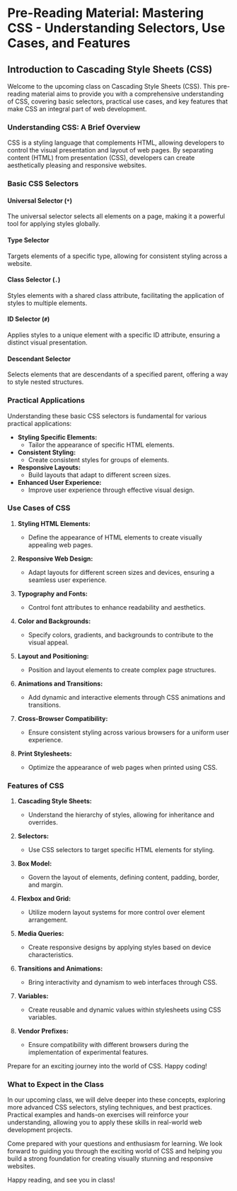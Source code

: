 # Pre-Reading Material: Mastering CSS - Understanding Selectors, Use Cases, and Features

## Introduction to Cascading Style Sheets (CSS)

Welcome to the upcoming class on Cascading Style Sheets (CSS). This pre-reading material aims to provide you with a comprehensive understanding of CSS, covering basic selectors, practical use cases, and key features that make CSS an integral part of web development.

### Understanding CSS: A Brief Overview

CSS is a styling language that complements HTML, allowing developers to control the visual presentation and layout of web pages. By separating content (HTML) from presentation (CSS), developers can create aesthetically pleasing and responsive websites.

### Basic CSS Selectors

#### Universal Selector (`*`)

The universal selector selects all elements on a page, making it a powerful tool for applying styles globally.

#### Type Selector

Targets elements of a specific type, allowing for consistent styling across a website.

#### Class Selector (`.`)

Styles elements with a shared class attribute, facilitating the application of styles to multiple elements.

#### ID Selector (`#`)

Applies styles to a unique element with a specific ID attribute, ensuring a distinct visual presentation.

#### Descendant Selector

Selects elements that are descendants of a specified parent, offering a way to style nested structures.

### Practical Applications

Understanding these basic CSS selectors is fundamental for various practical applications:

- **Styling Specific Elements:**
  - Tailor the appearance of specific HTML elements.
- **Consistent Styling:**
  - Create consistent styles for groups of elements.
- **Responsive Layouts:**
  - Build layouts that adapt to different screen sizes.
- **Enhanced User Experience:**
  - Improve user experience through effective visual design.

### Use Cases of CSS

1. **Styling HTML Elements:**
   - Define the appearance of HTML elements to create visually appealing web pages.

2. **Responsive Web Design:**
   - Adapt layouts for different screen sizes and devices, ensuring a seamless user experience.

3. **Typography and Fonts:**
   - Control font attributes to enhance readability and aesthetics.

4. **Color and Backgrounds:**
   - Specify colors, gradients, and backgrounds to contribute to the visual appeal.

5. **Layout and Positioning:**
   - Position and layout elements to create complex page structures.

6. **Animations and Transitions:**
   - Add dynamic and interactive elements through CSS animations and transitions.

7. **Cross-Browser Compatibility:**
   - Ensure consistent styling across various browsers for a uniform user experience.

8. **Print Stylesheets:**
   - Optimize the appearance of web pages when printed using CSS.

### Features of CSS

1. **Cascading Style Sheets:**
   - Understand the hierarchy of styles, allowing for inheritance and overrides.

2. **Selectors:**
   - Use CSS selectors to target specific HTML elements for styling.

3. **Box Model:**
   - Govern the layout of elements, defining content, padding, border, and margin.

4. **Flexbox and Grid:**
   - Utilize modern layout systems for more control over element arrangement.

5. **Media Queries:**
   - Create responsive designs by applying styles based on device characteristics.

6. **Transitions and Animations:**
   - Bring interactivity and dynamism to web interfaces through CSS.

7. **Variables:**
   - Create reusable and dynamic values within stylesheets using CSS variables.

8. **Vendor Prefixes:**
   - Ensure compatibility with different browsers during the implementation of experimental features.


Prepare for an exciting journey into the world of CSS. Happy coding!

### What to Expect in the Class

In our upcoming class, we will delve deeper into these concepts, exploring more advanced CSS selectors, styling techniques, and best practices. Practical examples and hands-on exercises will reinforce your understanding, allowing you to apply these skills in real-world web development projects.

Come prepared with your questions and enthusiasm for learning. We look forward to guiding you through the exciting world of CSS and helping you build a strong foundation for creating visually stunning and responsive websites.

Happy reading, and see you in class!
